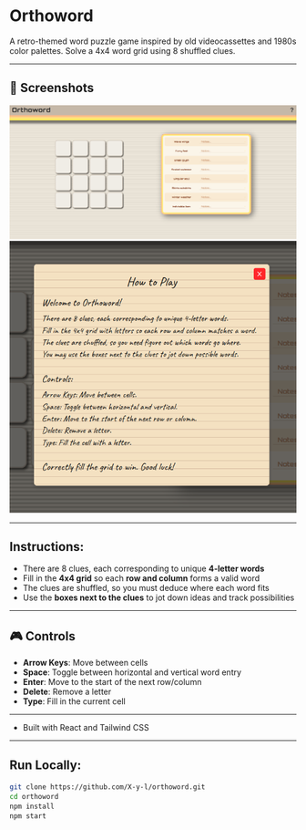 # Orthoword

A retro-themed word puzzle game inspired by old videocassettes and 1980s color palettes.
Solve a 4x4 word grid using 8 shuffled clues.

---

## 📸 Screenshots

![Screenshot 1](./screenshots/Main.png)
![Screenshot 2](./screenshots/Instructions.png)

---

## Instructions:


- There are 8 clues, each corresponding to unique **4-letter words**
- Fill in the **4x4 grid** so each **row and column** forms a valid word
- The clues are shuffled, so you must deduce where each word fits
- Use the **boxes next to the clues** to jot down ideas and track possibilities

---

## 🎮 Controls

- **Arrow Keys**: Move between cells
- **Space**: Toggle between horizontal and vertical word entry
- **Enter**: Move to the start of the next row/column
- **Delete**: Remove a letter
- **Type**: Fill in the current cell

---

- Built with React and Tailwind CSS

---

## Run Locally:

```bash
git clone https://github.com/X-y-l/orthoword.git
cd orthoword
npm install
npm start
```

